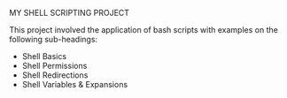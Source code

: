 MY SHELL SCRIPTING PROJECT

This project involved the application of bash scripts with examples on the following sub-headings:
- Shell Basics
- Shell Permissions
- Shell Redirections
- Shell Variables & Expansions

